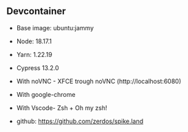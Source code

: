 ## Devcontainer

- Base image: ubuntu:jammy
- Node: 18.17.1
- Yarn: 1.22.19
- Cypress 13.2.0
- With noVNC - XFCE trough noVNC (http://localhost:6080)
- With google-chrome
- With Vscode- Zsh + Oh my zsh!

- github: https://github.com/zerdos/spike.land

